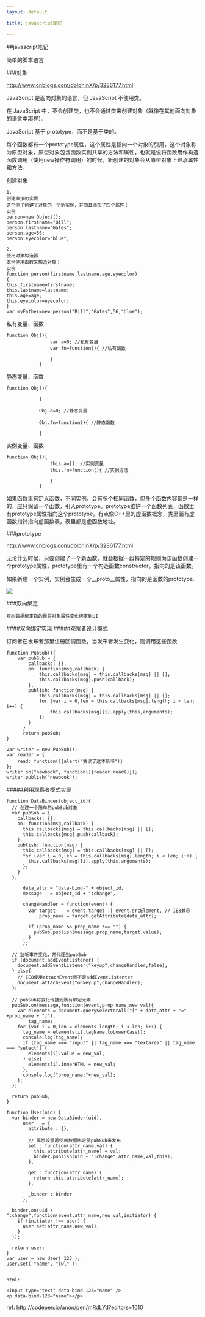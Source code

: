 ```yaml
---
layout: default

title: javascript笔记

---
```


##javascript笔记


简单的脚本语言

###对象

http://www.cnblogs.com/dolphinX/p/3286177.html

JavaScript 是面向对象的语言，但 JavaScript 不使用类。

在 JavaScript 中，不会创建类，也不会通过类来创建对象（就像在其他面向对象的语言中那样）。

JavaScript 基于 prototype，而不是基于类的。


每个函数都有一个prototype属性，这个属性是指向一个对象的引用，这个对象称为原型对象，原型对象包含函数实例共享的方法和属性，也就是说将函数用作构造函数调用（使用new操作符调用）的时候，新创建的对象会从原型对象上继承属性和方法。




创建对象

	1.
	创建直接的实例
	这个例子创建了对象的一个新实例，并向其添加了四个属性：
	实例
	person=new Object();
	person.firstname="Bill";
	person.lastname="Gates";
	person.age=56;
	person.eyecolor="blue";
	
	2.
	使用对象构造器
	本例使用函数来构造对象：
	实例
	function person(firstname,lastname,age,eyecolor)
	{
	this.firstname=firstname;
	this.lastname=lastname;
	this.age=age;
	this.eyecolor=eyecolor;
	}
	var myFather=new person("Bill","Gates",56,"blue");
	
私有变量、函数


	function Obj(){
	                var a=0; //私有变量
	                var fn=function(){ //私有函数
	                    
	                }
	            }
    
    
    
            
                    
静态变量、函数

	function Obj(){
	                
	            }
	            
	            Obj.a=0; //静态变量
	            
	            Obj.fn=function(){ //静态函数
	                    
	            }
            
实例变量、函数


	function Obj(){
	                this.a=[]; //实例变量
	                this.fn=function(){ //实例方法
	                    
	                }
	            }
            
如果函数里有定义函数，不同实例，会有多个相同函数，但多个函数内容都是一样的，应只保留一个函数，引入prototype。prototype维护一个函数列表，函数里有prototype属性指向这个prototype。有点像C++里的虚函数概念，类里面有虚函数指针指向虚函数表，表里都是虚函数地址。


###prototype

http://www.cnblogs.com/dolphinX/p/3286177.html

无论什么时候，只要创建了一个新函数，就会根据一组特定的规则为该函数创建一个prototype属性，prototype里有一个构造函数constructor，指向的是该函数。

如果新建一个实例，实例会生成一个__proto__属性，指向的是函数的prototype.

![](https://github.com/garydai/garydai.github.com/raw/master/_posts/pic/javascript-prototype.png)

###双向绑定


	双向数据绑定指的是将对象属性变化绑定到UI

####双向绑定实现
#####观察者设计模式

订阅者在发布者那里注册回调函数，当发布者发生变化，则调用这些函数

	function PubSub(){  
	    var pubSub = {
	        callbacks: {},
	        on: function(msg,callback) {
	            this.callbacks[msg] = this.callbacks[msg] || [];
	            this.callbacks[msg].push(callback);
	        },
	        publish: function(msg) {
	            this.callbacks[msg] = this.callbacks[msg] || [];
	            for (var i = 0,len = this.callbacks[msg].length; i < len; i++) {
	                this.callbacks[msg][i].apply(this,arguments);
	            };
	        }
	      }
	      return pubSub;
	}
	
	var writer = new PubSub();  
	var reader = {  
	    read: function(){alert("我读了这本新书")}
	};
	writer.on("newbook", function(){reader.read()});  
	writer.publish("newbook");  



#####利用观察者模式实现


	function DataBinder(object_id){
	  // 创建一个简单的pubSub对象
	  var pubSub = {
	    callbacks: {},
	    on: function(msg,callback) {
	      this.callbacks[msg] = this.callbacks[msg] || [];
	      this.callbacks[msg].push(callback);
	    },
	    publish: function(msg) {
	      this.callbacks[msg] = this.callbacks[msg] || [];
	      for (var i = 0,len = this.callbacks[msg].length; i < len; i++) {
	        this.callbacks[msg][i].apply(this,arguments);
	      };
	    }
	  },
	
	      data_attr = "data-bind-" + object_id,
	      message   = object_id + ":change",
	
	      changeHandler = function(event) {
	        var target    = event.target || event.srcElement, // IE8兼容
	            prop_name = target.getAttribute(data_attr);
	
	        if (prop_name && prop_name !== "") {
	          pubSub.publish(message,prop_name,target.value);
	        }
	      };
	
	  // 监听事件变化，并代理到pubSub
	  if (document.addEventListener) {
	    document.addEventListener("keyup",changeHandler,false);
	  } else{
	    // IE8使用attachEvent而不是addEventListenter
	    document.attachEvent("onkeyup",changeHandler);
	  };
	
	  // pubSub将变化传播到所有绑定元素
	  pubSub.on(message,function(event,prop_name,new_val){
	    var elements = document.querySelectorAll("[" + data_attr + "=" +prop_name + "]"),
	        tag_name;
	    for (var i = 0,len = elements.length; i < len; i++) {
	      tag_name = elements[i].tagName.toLowerCase();
	      console.log(tag_name);
	      if (tag_name === "input" || tag_name === "textarea" || tag_name === "select") {
	        elements[i].value = new_val;
	      } else{
	        elements[i].innerHTML = new_val;
	      };
	      console.log("prop_name:"+new_val);
	    };
	  })
	
	  return pubSub;
	}
	
	function User(uid) {
	  var binder = new DataBinder(uid),
	      user   = {
	        attribute : {},
	
	        // 属性设置器使用数据绑定器pubSub来发布
	        set : function(attr_name,val) {
	          this.attribute[attr_name] = val;
	          binder.publish(uid + ":change",attr_name,val,this);
	        },
	
	        get : function(attr_name) {
	          return this.attribute[attr_name];
	        },
	
	        _binder : binder
	      };
	
	  binder.on(uid + ":change",function(event,attr_name,new_val,initiator) {
	    if (initiator !== user) {
	      user.set(attr_name,new_val);
	    }
	  });
	
	  return user;
	}
	var user = new User( 123 );
	user.set( "name", "lwl" );
	
	
	html:
	
	<input type="text" data-bind-123="name" />
	<p data-bind-123="name"></p>

ref: http://codepen.io/anon/pen/mRdLYd?editors=1010






